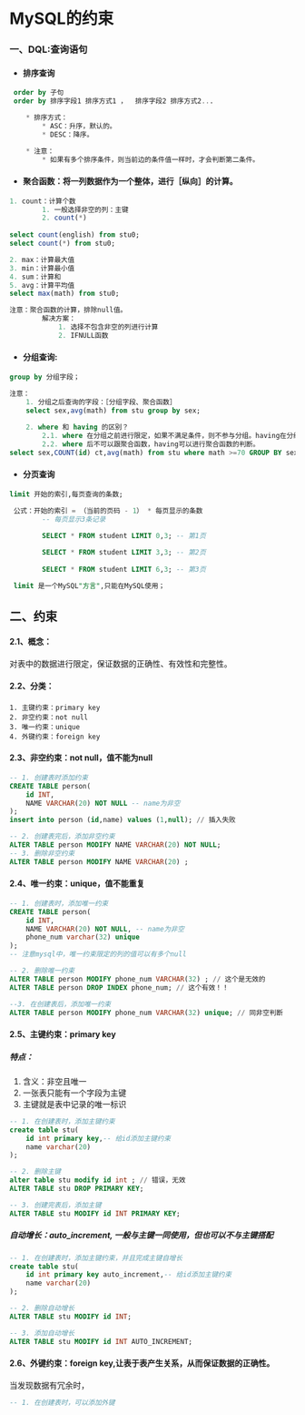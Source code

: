 # MySQL的约束

### 一、DQL:查询语句

- #### 排序查询

```sql
 order by 子句
 order by 排序字段1 排序方式1 ，  排序字段2 排序方式2...

	* 排序方式：
		* ASC：升序，默认的。
		* DESC：降序。

	* 注意：
		* 如果有多个排序条件，则当前边的条件值一样时，才会判断第二条件。
```

- #### 聚合函数：将一列数据作为一个整体，进行［纵向］的计算。

```sql
1. count：计算个数
		1. 一般选择非空的列：主键
		2. count(*)
		
select count(english) from stu0;
select count(*) from stu0;

2. max：计算最大值
3. min：计算最小值
4. sum：计算和
5. avg：计算平均值
select max(math) from stu0;

注意：聚合函数的计算，排除null值。
		解决方案：
			1. 选择不包含非空的列进行计算
			2. IFNULL函数
```

- #### 分组查询:

```sql
group by 分组字段；

注意：
	1. 分组之后查询的字段：［分组字段、聚合函数］
	select sex,avg(math) from stu group by sex;
	
	2. where 和 having 的区别？
		2.1. where 在分组之前进行限定，如果不满足条件，则不参与分组。having在分组之后进行限定，如果不满足结果，则不会被查询出来
		2.2. where 后不可以跟聚合函数，having可以进行聚合函数的判断。
select sex,COUNT(id) ct,avg(math) from stu where math >=70 GROUP BY sex HAVING ct > 5;
```

- #### 分页查询

```sql
limit 开始的索引,每页查询的条数;

 公式：开始的索引 = （当前的页码 - 1） * 每页显示的条数
		-- 每页显示3条记录 

		SELECT * FROM student LIMIT 0,3; -- 第1页
		
		SELECT * FROM student LIMIT 3,3; -- 第2页
		
		SELECT * FROM student LIMIT 6,3; -- 第3页

 limit 是一个MySQL"方言",只能在MySQL使用；

```



## 二、约束

#### 2.1、概念：

 对表中的数据进行限定，保证数据的正确性、有效性和完整性。	

#### 2.2、分类：

 	1. 主键约束：primary key
 	2. 非空约束：not null
 	3. 唯一约束：unique
 	4. 外键约束：foreign key

#### 2.3、非空约束：not null，值不能为null

```sql
-- 1. 创建表时添加约束
CREATE TABLE person(
	id INT,
	NAME VARCHAR(20) NOT NULL -- name为非空
);
insert into person (id,name) values (1,null); // 插入失败
```

```sql
-- 2. 创建表完后，添加非空约束
ALTER TABLE person MODIFY NAME VARCHAR(20) NOT NULL;
-- 3. 删除非空约束
ALTER TABLE person MODIFY NAME VARCHAR(20) ;
```

#### 2.4、唯一约束：unique，值不能重复

```sql
-- 1. 创建表时，添加唯一约束
CREATE TABLE person(
	id INT,
	NAME VARCHAR(20) NOT NULL, -- name为非空
	phone_num varchar(32) unique
);
-- 注意mysql中，唯一约束限定的列的值可以有多个null
```

```sql
-- 2. 删除唯一约束
ALTER TABLE person MODIFY phone_num VARCHAR(32) ; // 这个是无效的
ALTER TABLE person DROP INDEX phone_num; // 这个有效！！

--3. 在创建表后，添加唯一约束
ALTER TABLE person MODIFY phone_num VARCHAR(32) unique; // 同非空判断
```

#### 2.5、主键约束：primary key

##### 特点：

1. 含义：非空且唯一
2. 一张表只能有一个字段为主键
3. 主键就是表中记录的唯一标识

```sql
-- 1. 在创建表时，添加主键约束
create table stu(
	id int primary key,-- 给id添加主键约束
	name varchar(20)
);

-- 2. 删除主键
alter table stu modify id int ; // 错误，无效
ALTER TABLE stu DROP PRIMARY KEY;

-- 3. 创建完表后，添加主键
ALTER TABLE stu MODIFY id INT PRIMARY KEY;
```

##### 自动增长：auto_increment, 一般与主键一同使用，但也可以不与主键搭配

```sql
-- 1. 在创建表时，添加主键约束，并且完成主键自增长
create table stu(
	id int primary key auto_increment,-- 给id添加主键约束
	name varchar(20)
);

-- 2. 删除自动增长
ALTER TABLE stu MODIFY id INT;

-- 3. 添加自动增长
ALTER TABLE stu MODIFY id INT AUTO_INCREMENT;
```



#### 2.6、外键约束：foreign key,让表于表产生关系，从而保证数据的正确性。

当发现数据有冗余时，

```sql
-- 1. 在创建表时，可以添加外键
```




